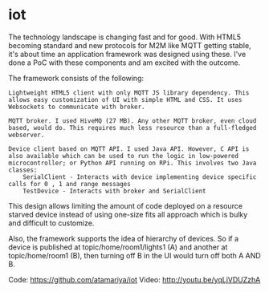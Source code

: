 iot
===

The technology landscape is changing fast and for good. With HTML5 becoming standard and new protocols for M2M like MQTT getting stable, it's about time an application framework was designed using these. I've done a PoC with these components and am excited with the outcome.

The framework consists of the following:

    Lightweight HTML5 client with only MQTT JS library dependency. This allows easy customization of UI with simple HTML and CSS. It uses Websockets to communicate with broker.

    MQTT broker. I used HiveMQ (27 MB). Any other MQTT broker, even cloud based, would do. This requires much less resource than a full-fledged webserver.

    Device client based on MQTT API. I used Java API. However, C API is also available which can be used to run the logic in low-powered microcontroller; or Python API running on RPi. This involves two Java classes:
        SerialClient - Interacts with device implementing device specific calls for 0 , 1 and range messages
        TestDevice - Interacts with broker and SerialClient

This design allows limiting the amount of code deployed on a resource starved device instead of using one-size fits all approach which is bulky and difficult to customize.

Also, the framework supports the idea of hierarchy of devices. So if a device is published at topic/home/room1/lights1 (A) and another at topic/home/room1 (B), then turning off B in the UI would turn off both A AND B.

Code: https://github.com/atamariya/iot
Video: http://youtu.be/yqLjVDUZzhA
